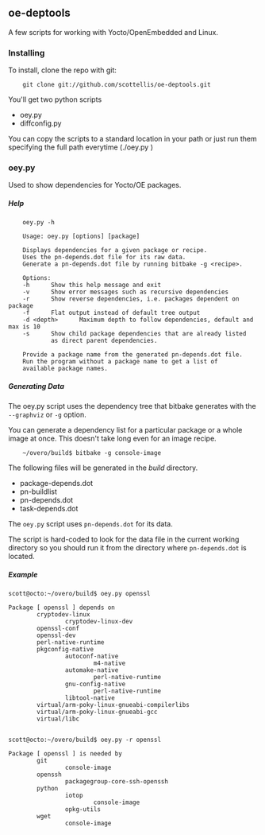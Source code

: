 ## oe-deptools

A few scripts for working with Yocto/OpenEmbedded and Linux.

###  Installing

To install, clone the repo with git:

        git clone git://github.com/scottellis/oe-deptools.git

You'll get two python scripts

* oey.py
* diffconfig.py

You can copy the scripts to a standard location in your path or just
run them specifying the full path everytime (./oey.py <args>)

###  oey.py

Used to show dependencies for Yocto/OE packages.
 
#####  Help

        oey.py -h

        Usage: oey.py [options] [package]

        Displays dependencies for a given package or recipe.
        Uses the pn-depends.dot file for its raw data.
        Generate a pn-depends.dot file by running bitbake -g <recipe>.

        Options:
        -h      Show this help message and exit
        -v      Show error messages such as recursive dependencies
        -r      Show reverse dependencies, i.e. packages dependent on package
        -f      Flat output instead of default tree output
        -d <depth>      Maximum depth to follow dependencies, default and max is 10
        -s      Show child package dependencies that are already listed
                as direct parent dependencies.

        Provide a package name from the generated pn-depends.dot file.
        Run the program without a package name to get a list of
        available package names.



#####  Generating Data

The oey.py script uses the dependency tree that bitbake generates with
the `--graphviz` or `-g` option. 

You can generate a dependency list for a particular package or a whole image
at once. This doesn't take long even for an image recipe.

        ~/overo/build$ bitbake -g console-image


The following files will be generated in the *build* directory.

* package-depends.dot 
* pn-buildlist
* pn-depends.dot
* task-depends.dot

The `oey.py` script uses `pn-depends.dot` for its data.

The script is hard-coded to look for the data file in the current
working directory so you should run it from the directory where
`pn-depends.dot` is located.


#####  Example

    scott@octo:~/overo/build$ oey.py openssl

    Package [ openssl ] depends on
            cryptodev-linux
                    cryptodev-linux-dev
            openssl-conf
            openssl-dev
            perl-native-runtime
            pkgconfig-native
                    autoconf-native
                            m4-native
                    automake-native
                            perl-native-runtime
                    gnu-config-native
                            perl-native-runtime
                    libtool-native
            virtual/arm-poky-linux-gnueabi-compilerlibs
            virtual/arm-poky-linux-gnueabi-gcc
            virtual/libc


    scott@octo:~/overo/build$ oey.py -r openssl

    Package [ openssl ] is needed by
            git
                    console-image
            openssh
                    packagegroup-core-ssh-openssh
            python
                    iotop
                            console-image
                    opkg-utils
            wget
                    console-image

